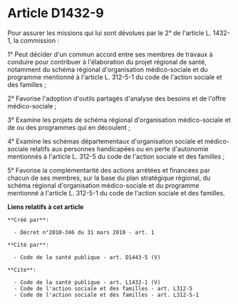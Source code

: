 # Article D1432-9

Pour assurer les missions qui lui sont dévolues par le 2° de l'article L. 1432-1, la commission : 

1° Peut décider d'un commun accord entre ses membres de travaux à conduire pour contribuer à l'élaboration du projet régional
de santé, notamment du schéma régional d'organisation médico-sociale et du programme mentionné à l'article L. 312-5-1 du code
de l'action sociale et des familles ; 

2° Favorise l'adoption d'outils partagés d'analyse des besoins et de l'offre médico-sociale ; 

3° Examine les projets de schéma régional d'organisation médico-sociale et de ou des programmes qui en découlent ; 

4° Examine les schémas départementaux d'organisation sociale et médico-sociale relatifs aux personnes handicapées ou en perte
d'autonomie mentionnés à l'article L. 312-5 du code de l'action sociale et des familles ; 

5° Favorise la complémentarité des actions arrêtées et financées par chacun de ses membres, sur la base du plan stratégique
régional, du schéma régional d'organisation médico-sociale et du programme mentionné à l'article L. 312-5-1 du code de
l'action sociale et des familles.

**Liens relatifs à cet article**

	**Créé par**:

	  - Décret n°2010-346 du 31 mars 2010 - art. 1

	**Cité par**:

	  - Code de la santé publique - art. D1443-5 (V)

	**Cite**:

	  - Code de la santé publique - art. L1432-1 (V)
	  - Code de l'action sociale et des familles - art. L312-5
	  - Code de l'action sociale et des familles - art. L312-5-1
